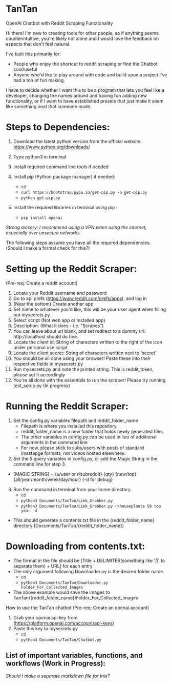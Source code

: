 # TanTan
OpenAI Chatbot with Reddit Scraping Functionality

Hi there! I'm new to creating tools for other people, so if anything seems counterintuitive, you're likely not alone and I would love the feedback on aspects that don't feel natural.

I've built this primarily for:
- People who enjoy the shortcut to reddit scraping or find the Chatbot cool/useful 
- Anyone who'd like to play around with code and build upon a project I've had a ton of fun making.

I have to decide whether I want this to be a program that lets you feel like a developer, changing the names around and having fun adding new functionality, or if I want to have established presets that just make it seem like something neat that someone made.

# Steps to Dependencies:
1. Download the latest python version from the official website: https://www.python.org/downloads/
2. Type python3 in terminal
3. Install required command line tools if needed
4. Install pip (Python package manager) if needed:
    - `cd`
    - `curl https://bootstrap.pypa.io/get-pip.py -o get-pip.py`
    - `python get-pip.py`

4. Install the required libraries in terminal using pip :
    - `pip install openai`

*Strong avisory: I recommend using a VPN when using the internet, especially over unsecure networks*

The following steps assume you have all the required dependencies. (Should I make a formal check for this?)
# Setting up the Reddit Scraper:

(Pre-req: Create a reddit account)

1. Locate your Reddit username and password
2. Go to api prefs (https://www.reddit.com/prefs/apps), and log in
3. (Near the bottom) Create another app 
4. Set name to whatever you'd like, this will be your user agent when filling out mysecrets.py
5. Select script (Not web app or installed app)
6. Description: (What it does - i.e. "Scrapes")
7. You can leave about url blank, and set redirect to a dummy url: http://localhost should do fine.
8. Locate the client id: String of characters written to the right of the icon under personal use script
9. Locate the client secret: String of characters written next to 'secret'
10. You should be all done using your browser! Paste these into their respective fields in mysecrets.py
11. Run mysecrets.py and note the printed string. This is reddit_token, please set it accordingly
12. You're all done with the essentials to run the scraper! Please try running test_setup.py (In progress)


# Running the Reddit Scraper:
1. Set the config.py variables filepath and reddit_folder_name
    - Filepath is where you installed this repository.
    - reddit_folder_name is a new folder that holds newly generated files
    - The other variables in config.py can be used in lieu of additional arguments in the command line
    - For now, please stick to subs/users with posts of standard imastepge formats, not videos hosted elsewhere.
2. Set the 5 query variables in config.py, or add the Magic String in the command line for step 3.
- [MAGIC STRING] = {u/user or r/subreddit} {qty} {new/top} {all/year/month/week/day/hour} {-d for debug}
3. Run the command in terminal from your home directory.
    - `cd`
    - `python3 Documents/TanTan/Link_Grabber.py`
    - `python3 Documents/TanTan/Link_Grabber.py r/houseplants 50 top year -d`
- This should generate a contents.txt file in the {reddit_folder_name} directory (Documents/TanTan/{reddit_folder_name})

# Downloading from contents.txt:
- The format in the file should be [Title + DELIMITER(something like '_||_' to separate them) + URL] for each entry
- The only argument following Downloader.py is the desired folder name.
    - `cd`
    - `python3 Documents/TanTan/Downloader.py Folder_For_Collected_Images`
- The above example would save the images to TanTan/{reddit_folder_name}/Folder_For_Collected_Images

How to use the TanTan chatbot
(Pre-req: Create an openai account)
1. Grab your openai api key from (https://platform.openai.com/account/api-keys)
2. Paste this key to mysecrets.py
    - `cd`
    - `python3 Documents/TanTan/Chatbot.py`

List of important variables, functions, and workflows (Work in Progress):
- 

*Should I make a separate markdown file for this?*
